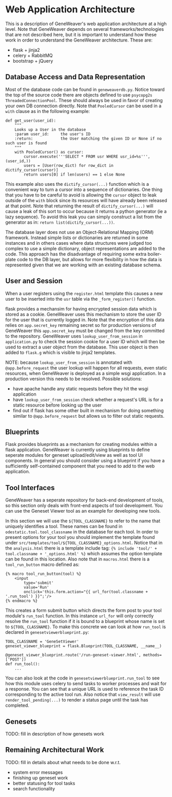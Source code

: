# Web Application Architecture

This is a description of GeneWeaver's web application architecture at a high
level. Note that GeneWeaver depends on several frameworks/technologies that
are not described here, but it is important to understand how these work in
order to understand the GeneWeaver architecture. These are:

* flask + jinja2
* celery + RabbitMQ
* bootstrap + jQuery

## Database Access and Data Representation

Most of the database code can be found in `geneweaverdb.py`. Notice toward the top
of the source code there are objects defined to use `psycopg2s`
`ThreadedConnectionPool`. These should always be used in favor of creating your
own DB connection directly. Note that `PooledCursor` can be used in a
`with` clause as in the following example:

    def get_user(user_id):
        """
        Looks up a User in the database
        :param user_id:     the user's ID
        :return:            the User matching the given ID or None if no such user is found
        """
        with PooledCursor() as cursor:
            cursor.execute('''SELECT * FROM usr WHERE usr_id=%s''', (user_id,))
            users = [User(row_dict) for row_dict in dictify_cursor(cursor)]
            return users[0] if len(users) == 1 else None

This example also uses the `dictify_cursor(...)` function which is a convenient
way to turn a cursor into a sequence of dictionaries. One thing that you have
to be careful to avoid is allowing the `cursor` object to leak outside of the
`with` block since its resources will have already been released at that point.
Note that returning the result of `dictify_cursor(...)` will cause a leak of
this sort to occur because it returns a python generator (ie a lazy sequence).
To avoid this leak you can simply construct a list from the generator as in:
`return list(dictify_cursor(...))`.

The database layer does not use an Object-Relational Mapping (ORM) framework.
Instead simple lists or dictionaries are returned in some instances and in
others cases where data structures were judged too complex to use a simple
dictionary, object representations are added to the code. This approach has
the disadvantage of requiring some extra boiler-plate code to the DB layer, but
allows for more flexibility in how the data is represented given that we are
working with an existing database schema.

## User and Session

When a user registers using the `register.html` template this causes a new user
to be inserted into the `usr` table via the `_form_register()` function.

flask provides a mechansim for having encrypted session data which is stored
as a cookie. GeneWeaver uses this mechanism to store the user ID for the user
that is currently logged in. Note that the encryption of this data relies on
`app.secret_key` remaining secret so for production versions of GeneWeaver
this `app.secret_key` must be changed from the key committed to the repository.
GeneWeaver uses `lookup_user_from_session` in `application.py` to check the
session cookie for a user ID which will then be used to extract a user object
from the database. This user object is then added to `flask.g` which is visible
to jinja2 templates.

NOTE: because `lookup_user_from_session` is annotated with `@app.before_request`
the user lookup will happen for all requests, even static resources, when
GeneWeaver is deployed as a simple wsgi application. In a production version
this needs to be resolved. Possible solutions:

* have apache handle any static requests before they hit the wsgi application
* have `lookup_user_from_session` check whether a request's URL is for a static
  resource before looking up the user
* find out if flask has some other built in mechanism for doing something
  similar to `@app.before_request` but allows us to filter out static requests.

## Blueprints

Flask provides blueprints as a mechanism for creating modules within a flask
application. GeneWeaver is currently using blueprints to define seperate
modules for geneset upload/edit/view as well as tool UI components. In general
you should consider using a blueprint if you have a sufficiently self-contained
component that you need to add to the web application.

## Tool Interfaces

GeneWeaver has a seperate repository for back-end development of tools, so this
section only deals with front-end aspects of tool development. You can use the
Geneset Viewer tool as an example for developing new tools.

In this section we will use the `${TOOL_CLASSNAME}` to refer to the name that
uniquely identifies a tool. These names can be found in
`odestatic.tool.tool_classname` in the database for each tool. In order to
present options for your tool you should implement the template found under
`src/templates/tool/${TOOL_CLASSNAME}_options.html`. Notice that in the
`analysis.html` there is a template include tag:
`{% include 'tool/' + tool.classname + '_options.html' %}` which assumes
the option template can be found in this location. Also note that in
`macros.html` there is a `tool_run_button` macro defined as:

    {% macro tool_run_button(tool) %}
        <input
            type='submit'
            value='Run'
            onclick='this.form.action="{{ url_for(tool.classname + '.run_tool') }}";'/>
    {% endmacro %}

This creates a form submit button which directs the form post to your tool
module's `run_tool` function. In this instance `url_for` will only correctly
resolve the `run_tool` function if it is bound to a blueprint whose name is
set to `${TOOL_CLASSNAME}`. To make this concrete we can look at how
`run_tool` is declared in `genesetviewerblueprint.py`:

    TOOL_CLASSNAME = 'GeneSetViewer'
    geneset_viewer_blueprint = flask.Blueprint(TOOL_CLASSNAME, __name__)
    
    @geneset_viewer_blueprint.route('/run-geneset-viewer.html', methods=['POST'])
    def run_tool():
        ...

You can also look at the code in `genesetviewerblueprint.run_tool` to see how
this module uses celery to send tasks to worker processes and wait for
a response. You can see that a unique URL is used to reference the task ID
corresponding to the active tool run. Also notice that `view_result` will
use `render_tool_pending(...)` to render a status page until the task has
completed.

## Genesets

TODO: fill in description of how genesets work

## Remaining Architectural Work

TODO: fill in details about what needs to be done w.r.t.

* system error messages
* finishing up geneset work
* better statusing for tool tasks
* search functionality

